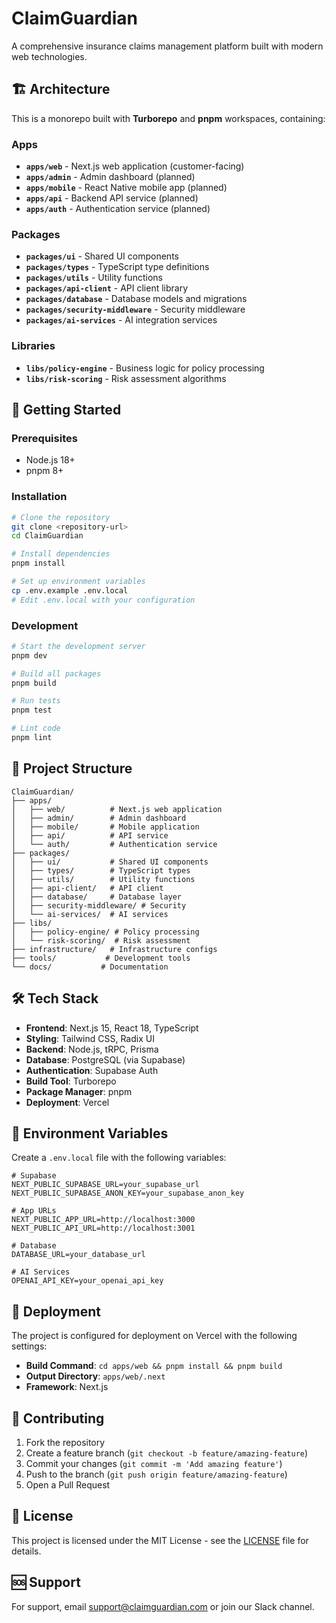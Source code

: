 # ClaimGuardian

A comprehensive insurance claims management platform built with modern web technologies.

## 🏗️ Architecture

This is a monorepo built with **Turborepo** and **pnpm** workspaces, containing:

### Apps
- **`apps/web`** - Next.js web application (customer-facing)
- **`apps/admin`** - Admin dashboard (planned)
- **`apps/mobile`** - React Native mobile app (planned)
- **`apps/api`** - Backend API service (planned)
- **`apps/auth`** - Authentication service (planned)

### Packages
- **`packages/ui`** - Shared UI components
- **`packages/types`** - TypeScript type definitions
- **`packages/utils`** - Utility functions
- **`packages/api-client`** - API client library
- **`packages/database`** - Database models and migrations
- **`packages/security-middleware`** - Security middleware
- **`packages/ai-services`** - AI integration services

### Libraries
- **`libs/policy-engine`** - Business logic for policy processing
- **`libs/risk-scoring`** - Risk assessment algorithms

## 🚀 Getting Started

### Prerequisites
- Node.js 18+ 
- pnpm 8+

### Installation

```bash
# Clone the repository
git clone <repository-url>
cd ClaimGuardian

# Install dependencies
pnpm install

# Set up environment variables
cp .env.example .env.local
# Edit .env.local with your configuration
```

### Development

```bash
# Start the development server
pnpm dev

# Build all packages
pnpm build

# Run tests
pnpm test

# Lint code
pnpm lint
```

## 📁 Project Structure

```
ClaimGuardian/
├── apps/
│   ├── web/          # Next.js web application
│   ├── admin/        # Admin dashboard
│   ├── mobile/       # Mobile application
│   ├── api/          # API service
│   └── auth/         # Authentication service
├── packages/
│   ├── ui/           # Shared UI components
│   ├── types/        # TypeScript types
│   ├── utils/        # Utility functions
│   ├── api-client/   # API client
│   ├── database/     # Database layer
│   ├── security-middleware/ # Security
│   └── ai-services/  # AI services
├── libs/
│   ├── policy-engine/ # Policy processing
│   └── risk-scoring/  # Risk assessment
├── infrastructure/   # Infrastructure configs
├── tools/           # Development tools
└── docs/           # Documentation
```

## 🛠️ Tech Stack

- **Frontend**: Next.js 15, React 18, TypeScript
- **Styling**: Tailwind CSS, Radix UI
- **Backend**: Node.js, tRPC, Prisma
- **Database**: PostgreSQL (via Supabase)
- **Authentication**: Supabase Auth
- **Build Tool**: Turborepo
- **Package Manager**: pnpm
- **Deployment**: Vercel

## 📝 Environment Variables

Create a `.env.local` file with the following variables:

```env
# Supabase
NEXT_PUBLIC_SUPABASE_URL=your_supabase_url
NEXT_PUBLIC_SUPABASE_ANON_KEY=your_supabase_anon_key

# App URLs
NEXT_PUBLIC_APP_URL=http://localhost:3000
NEXT_PUBLIC_API_URL=http://localhost:3001

# Database
DATABASE_URL=your_database_url

# AI Services
OPENAI_API_KEY=your_openai_api_key
```

## 🚀 Deployment

The project is configured for deployment on Vercel with the following settings:

- **Build Command**: `cd apps/web && pnpm install && pnpm build`
- **Output Directory**: `apps/web/.next`
- **Framework**: Next.js

## 🤝 Contributing

1. Fork the repository
2. Create a feature branch (`git checkout -b feature/amazing-feature`)
3. Commit your changes (`git commit -m 'Add amazing feature'`)
4. Push to the branch (`git push origin feature/amazing-feature`)
5. Open a Pull Request

## 📄 License

This project is licensed under the MIT License - see the [LICENSE](LICENSE) file for details.

## 🆘 Support

For support, email support@claimguardian.com or join our Slack channel. 